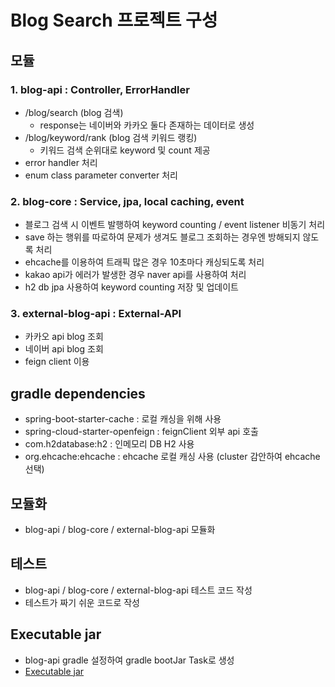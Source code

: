 # Blog Search 프로젝트 구성
## 모듈
### 1. blog-api : Controller, ErrorHandler
  - /blog/search (blog 검색)
    - response는 네이버와 카카오 둘다 존재하는 데이터로 생성
  - /blog/keyword/rank (blog 검색 키워드 랭킹)
    - 키워드 검색 순위대로 keyword 및 count 제공 
  - error handler 처리
  - enum class parameter converter 처리

### 2. blog-core : Service, jpa, local caching, event
  - 블로그 검색 시 이벤트 발행하여 keyword counting / event listener 비동기 처리
  - save 하는 행위를 따로하여 문제가 생겨도 블로그 조회하는 경우엔 방해되지 않도록 처리 
  - ehcache를 이용하여 트래픽 많은 경우 10초마다 캐싱되도록 처리
  - kakao api가 에러가 발생한 경우 naver api를 사용하여 처리
  - h2 db jpa 사용하여 keyword counting 저장 및 업데이트

### 3. external-blog-api : External-API
  - 카카오 api blog 조회 
  - 네이버 api blog 조회
  - feign client 이용


## gradle dependencies
- spring-boot-starter-cache : 로컬 캐싱을 위해 사용 
- spring-cloud-starter-openfeign : feignClient 외부 api 호출
- com.h2database:h2 : 인메모리 DB H2 사용
- org.ehcache:ehcache : ehcache 로컬 캐싱 사용 (cluster 감안하여 ehcache 선택)

## 모듈화
- blog-api / blog-core / external-blog-api 모듈화

## 테스트
- blog-api / blog-core / external-blog-api 테스트 코드 작성
- 테스트가 짜기 쉬운 코드로 작성

## Executable jar
- blog-api gradle 설정하여 gradle bootJar Task로 생성
- [Executable jar](https://github.com/KwakTaeMin/blogsearch/raw/master/blog-api/build/libs/blog-api-0.0.1-SNAPSHOT.jar) 